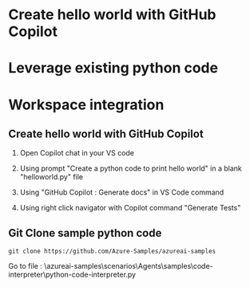 
# Create hello world with GitHub Copilot 
# Leverage existing python code
# Workspace integration 

## Create hello world with GitHub Copilot 

1. Open Copilot chat in your VS code

2. Using prompt "Create a python code to print hello world" in a blank "helloworld.py" file

3. Using "GitHub Copilot : Generate docs" in VS Code command 

4. Using right click navigator with Copilot command "Generate Tests"



## Git Clone sample python code 

```hcl
git clone https://github.com/Azure-Samples/azureai-samples
```

Go to file : \azureai-samples\scenarios\Agents\samples\code-interpreter\python-code-interpreter.py





